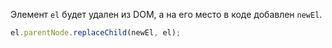 Элемент `el` будет удален из DOM, а на его место в коде добавлен `newEl`.

```js
el.parentNode.replaceChild(newEl, el);
```
